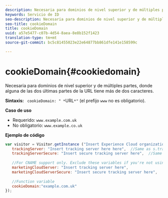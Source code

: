 ```yaml
---
description: Necesaria para dominios de nivel superior y de múltiples partes, donde alguna de las dos últimas partes de la URL tiene más de dos caracteres.
keywords: Servicio de ID
seo-description: Necesaria para dominios de nivel superior y de múltiples partes, donde alguna de las dos últimas partes de la URL tiene más de dos caracteres.
seo-title: cookieDomain
title: cookieDomain
uuid: a57e5477-c07b-4d54-8aea-8e8b152f1423
translation-type: tm+mt
source-git-commit: bc5c81455023e22e64877bb861dfe141e158599c

---
```



# cookieDomain{#cookiedomain}

Necesaria para dominios de nivel superior y de múltiples partes, donde alguna de las dos últimas partes de la URL tiene más de dos caracteres.

**Sintaxis:** ` cookieDomain: " *`URL`*"` (el prefijo `www` no es obligatorio).

**Caso de uso**

* Requerido: `www.example.com.uk`
* No obligatorio: `www.example.co.uk`

**Ejemplo de código**

```js
var visitor = Visitor.getInstance ("Insert Experience Cloud organization ID here",{ 
   trackingServer: "Insert tracking server here here",  //Same as s.trackingServer 
   trackingServerSecure: "Insert secure tracking server here",  //Same as s.trackingServerSecure 
 
   //For CNAME support only. Exclude these variables if you're not using CNAME 
   marketingCloudServer: "Insert tracking server here", 
   marketingCloudServerSecure: "Insert secure tracking server here", 
 
   //Function variable 
   cookieDomain:"example.com.uk" 
});
```

